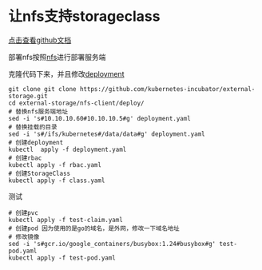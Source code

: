 # 让nfs支持storageclass

[点击查看github文档](https://github.com/kubernetes-incubator/external-storage/tree/master/nfs-client)

部署nfs按照[nfs](/practice/storage/nfs/nfs.md)进行部署服务端

克隆代码下来，并且修改[deployment](/manifests/example/nfs-storageclass/client/deployment.yaml)  

```shell
git clone git clone https://github.com/kubernetes-incubator/external-storage.git
cd external-storage/nfs-client/deploy/
# 替换nfs服务端地址
sed -i 's#10.10.10.60#10.10.10.5#g' deployment.yaml
# 替换挂载的目录
sed -i 's#/ifs/kubernetes#/data/data#g' deployment.yaml
# 创建deployment
kubectl  apply -f deployment.yaml
# 创建rbac
kubectl apply -f rbac.yaml
# 创建StorageClass
kubectl apply -f class.yaml
```
测试
```shell
# 创建pvc
kubectl apply -f test-claim.yaml
# 创建pod 因为使用的是go的域名，是外网，修改一下域名地址
# 修改镜像
sed -i 's#gcr.io/google_containers/busybox:1.24#busybox#g' test-pod.yaml
kubectl apply -f test-pod.yaml
```
